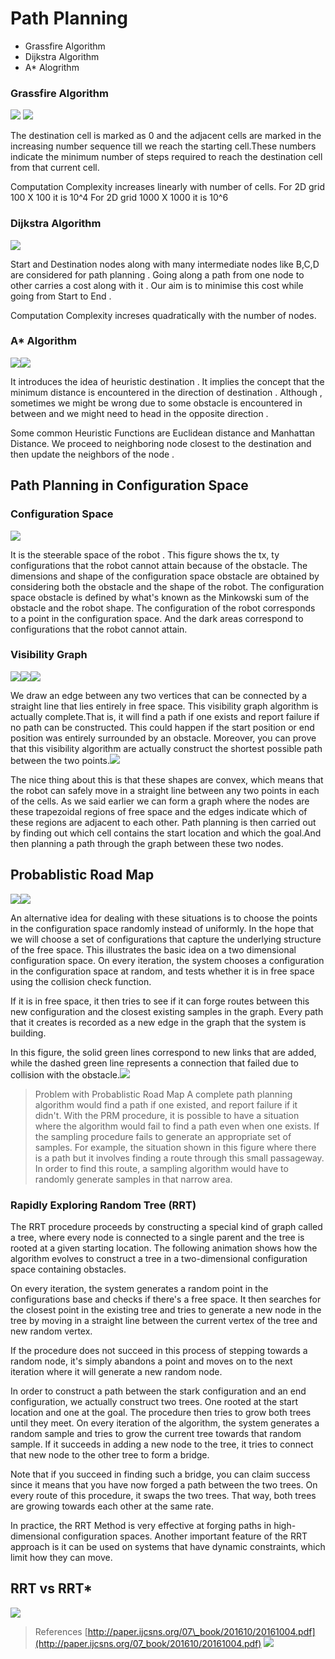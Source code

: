 # Path Planning



* Grassfire Algorithm
* Dijkstra Algorithm
* A\* Alogrithm

### Grassfire Algorithm  <a id="grassfire-algorithm"></a>

​![](https://raw.githubusercontent.com/AerialRobotics-IITK/Wiki/master/Path%20Planning%20Algorithms/Grassfire1.png) ![](https://raw.githubusercontent.com/AerialRobotics-IITK/Wiki/master/Path%20Planning%20Algorithms/Grassfire2.png)​

The destination cell is marked as 0 and the adjacent cells are marked in the increasing number sequence till we reach the starting cell.These numbers indicate the minimum number of steps required to reach the destination cell from that current cell.

Computation Complexity increases linearly with number of cells. For 2D grid 100 X 100 it is 10^4 For 2D grid 1000 X 1000 it is 10^6

### Dijkstra Algorithm  <a id="dijkstra-algorithm"></a>

![](https://raw.githubusercontent.com/AerialRobotics-IITK/Wiki/master/Path%20Planning%20Algorithms/Dijkastra1.png)

Start and Destination nodes along with many intermediate nodes like B,C,D are considered for path planning . Going along a path from one node to other carries a cost along with it . Our aim is to minimise this cost while going from Start to End .

Computation Complexity increses quadratically with the number of nodes.

### A\* Algorithm  <a id="a-algorithm"></a>

![](https://raw.githubusercontent.com/AerialRobotics-IITK/Wiki/master/Path%20Planning%20Algorithms/A*1.png)![](https://raw.githubusercontent.com/AerialRobotics-IITK/Wiki/master/Path%20Planning%20Algorithms/A*2.png)

It introduces the idea of heuristic destination . It implies the concept that the minimum distance is encountered in the direction of destination . Although , sometimes we might be wrong due to some obstacle is encountered in between and we might need to head in the opposite direction .

Some common Heuristic Functions are Euclidean distance and Manhattan Distance. We proceed to neighboring node closest to the destination and then update the neighbors of the node .

## Path Planning in Configuration Space  <a id="path-planning-in-configuration-space"></a>

### Configuration Space  <a id="configuration-space"></a>

![](https://raw.githubusercontent.com/AerialRobotics-IITK/Wiki/master/Path%20Planning%20Algorithms/ConfigurationSpace1.png)

It is the steerable space of the robot . This figure shows the tx, ty configurations that the robot cannot attain because of the obstacle. The dimensions and shape of the configuration space obstacle are obtained by considering both the obstacle and the shape of the robot. The configuration space obstacle is defined by what's known as the Minkowski sum of the obstacle and the robot shape. The configuration of the robot corresponds to a point in the configuration space. And the dark areas correspond to configurations that the robot cannot attain.

### Visibility Graph  <a id="visibility-graph"></a>

![](https://github.com/AerialRobotics-IITK/Wiki/blob/master/Path%20Planning%20Algorithms/Visibility1.png)![](https://raw.githubusercontent.com/AerialRobotics-IITK/Wiki/master/Path%20Planning%20Algorithms/visibliity.png)![](https://github.com/AerialRobotics-IITK/Wiki/blob/master/Path%20Planning%20Algorithms/visiblilty2.png)

We draw an edge between any two vertices that can be connected by a straight line that lies entirely in free space. This visibility graph algorithm is actually complete.That is, it will find a path if one exists and report failure if no path can be constructed. This could happen if the start position or end position was entirely surrounded by an obstacle. Moreover, you can prove that this visibility algorithm are actually construct the shortest possible path between the two points.![](https://raw.githubusercontent.com/AerialRobotics-IITK/Wiki/master/Path%20Planning%20Algorithms/visibility2.png)

The nice thing about this is that these shapes are convex, which means that the robot can safely move in a straight line between any two points in each of the cells. As we said earlier we can form a graph where the nodes are these trapezoidal regions of free space and the edges indicate which of these regions are adjacent to each other. Path planning is then carried out by finding out which cell contains the start location and which the goal.And then planning a path through the graph between these two nodes.

## Probablistic Road Map  <a id="probablistic-road-map"></a>

![](https://raw.githubusercontent.com/AerialRobotics-IITK/Wiki/master/Path%20Planning%20Algorithms/Visibility2.png)![](https://raw.githubusercontent.com/AerialRobotics-IITK/Wiki/master/Path%20Planning%20Algorithms/Probablistic.png)

An alternative idea for dealing with these situations is to choose the points in the configuration space randomly instead of uniformly. In the hope that we will choose a set of configurations that capture the underlying structure of the free space. This illustrates the basic idea on a two dimensional configuration space. On every iteration, the system chooses a configuration in the configuration space at random, and tests whether it is in free space using the collision check function.

If it is in free space, it then tries to see if it can forge routes between this new configuration and the closest existing samples in the graph. Every path that it creates is recorded as a new edge in the graph that the system is building.

In this figure, the solid green lines correspond to new links that are added, while the dashed green line represents a connection that failed due to collision with the obstacle.![](https://raw.githubusercontent.com/AerialRobotics-IITK/Wiki/master/Path%20Planning%20Algorithms/Probablistic2.png)

> Problem with Probablistic Road Map A complete path planning algorithm would find a path if one existed, and report failure if it didn't. With the PRM procedure, it is possible to have a situation where the algorithm would fail to find a path even when one exists. If the sampling procedure fails to generate an appropriate set of samples. For example, the situation shown in this figure where there is a path but it involves finding a route through this small passageway. In order to find this route, a sampling algorithm would have to randomly generate samples in that narrow area.

### Rapidly Exploring Random Tree \(RRT\)  <a id="rapidly-exploring-random-tree-rrt"></a>

The RRT procedure proceeds by constructing a special kind of graph called a tree, where every node is connected to a single parent and the tree is rooted at a given starting location. The following animation shows how the algorithm evolves to construct a tree in a two-dimensional configuration space containing obstacles.

On every iteration, the system generates a random point in the configurations base and checks if there's a free space. It then searches for the closest point in the existing tree and tries to generate a new node in the tree by moving in a straight line between the current vertex of the tree and new random vertex.

If the procedure does not succeed in this process of stepping towards a random node, it's simply abandons a point and moves on to the next iteration where it will generate a new random node.

In order to construct a path between the stark configuration and an end configuration, we actually construct two trees. One rooted at the start location and one at the goal. The procedure then tries to grow both trees until they meet. On every iteration of the algorithm, the system generates a random sample and tries to grow the current tree towards that random sample. If it succeeds in adding a new node to the tree, it tries to connect that new node to the other tree to form a bridge.

Note that if you succeed in finding such a bridge, you can claim success since it means that you have now forged a path between the two trees. On every route of this procedure, it swaps the two trees. That way, both trees are growing towards each other at the same rate.

In practice, the RRT Method is very effective at forging paths in high-dimensional configuration spaces. Another important feature of the RRT approach is it can be used on systems that have dynamic constraints, which limit how they can move.

## RRT vs RRT\*  <a id="rrt-vs-rrt"></a>

![](https://imageresize.org/view/2519db1b-0de3-44bb-9c40-20be9db46888)

> References [http://paper.ijcsns.org/07\_book/201610/20161004.pdf](http://paper.ijcsns.org/07_book/201610/20161004.pdf) ![](https://imageresize.org/view/2e1caa2d-9f1b-403d-9838-cf12acef7335)​

[    
](https://gajena.gitbook.io/aerial-robotics/temp/lecture-slides)

